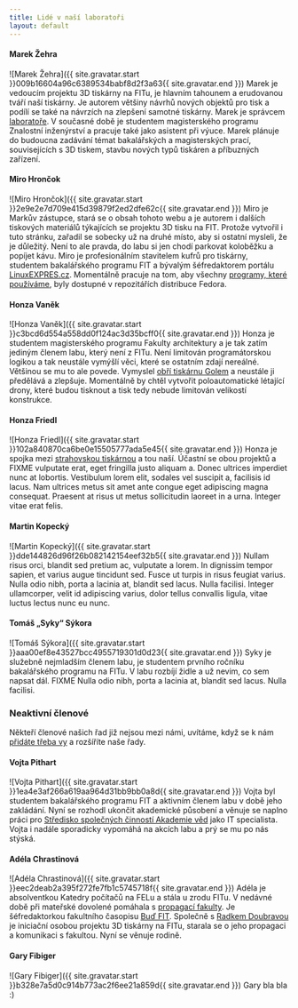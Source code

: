 ```yaml
---
title: Lidé v naší laboratoři
layout: default
---
```


#### Marek Žehra
![Marek Žehra]({{ site.gravatar.start }}009b16604a96c6389534babf8d2f3a63{{ site.gravatar.end }}) Marek je vedoucím projektu 3D tiskárny na FITu, je hlavním tahounem a erudovanou tváří naší tiskárny. Je autorem většiny návrhů nových objektů pro tisk a podílí se také na návrzích na zlepšení samotné tiskárny. Marek je správcem [laboratoře](kontakt). V současné době je studentem magisterského programu Znalostní inženýrství a pracuje také jako asistent při výuce. Marek plánuje do budoucna zadávání témat bakalářských a magisterských prací, souvisejících s 3D tiskem, stavbu nových typů tiskáren a příbuzných zařízení.

#### Miro Hrončok
![Miro Hrončok]({{ site.gravatar.start }}2e9e2e7d709e415d39879f2ed2dfe62c{{ site.gravatar.end }}) Miro je Markův zástupce, stará se o obsah tohoto webu a je autorem i dalších tiskových materiálů týkajících se projektu 3D tisku na FIT. Protože vytvořil i tuto stránku, zařadil se sobecky už na druhé místo, aby si ostatní mysleli, že je důležitý. Není to ale pravda, do labu si jen chodí parkovat koloběžku a popíjet kávu. Miro je profesionálním stavitelem kufrů pro tiskárny, studentem bakalářského programu FIT a bývalým šéfredaktorem portálu [LinuxEXPRES.cz](http://www.linuxexpres.cz/). Momentálně pracuje na tom, aby všechny [programy, které používáme](aplikace), byly dostupné v repozitářích distribuce Fedora.

#### Honza Vaněk
![Honza Vaněk]({{ site.gravatar.start }}c3bcd6d554a558dd0f124ac3d35bcff0{{ site.gravatar.end }}) Honza je studentem magisterského programu Fakulty architektury a je tak zatím jediným členem labu, který není z FITu. Není limitován programátorskou logikou a tak neustále vymýšlí věci, které se ostatním zdají nereálné. Většinou se mu to ale povede. Vymyslel [obří tiskárnu Golem](projekty#golem) a neustále ji předělává a zlepšuje. Momentálně by chtěl vytvořit poloautomatické létající drony, které budou tisknout a tisk tedy nebude limitován velikostí konstrukce.

#### Honza Friedl
![Honza Friedl]({{ site.gravatar.start }}102a840870ca6be0e15505777ada5e45{{ site.gravatar.end }}) Honza je spojka mezi [strahovskou tiskárnou](http://3dtiskarna.sh.cvut.cz/) a tou naší. Účastní se obou projektů a FIXME vulputate erat, eget fringilla justo aliquam a. Donec ultrices imperdiet nunc at lobortis. Vestibulum lorem elit, sodales vel suscipit a, facilisis id lacus. Nam ultrices metus sit amet ante congue eget adipiscing magna consequat. Praesent at risus ut metus sollicitudin laoreet in a urna. Integer vitae erat felis.

#### Martin Kopecký
![Martin Kopecký]({{ site.gravatar.start }}dde144826d96f26b082142154eef32b5{{ site.gravatar.end }}) Nullam risus orci, blandit sed pretium ac, vulputate a lorem. In dignissim tempor sapien, et varius augue tincidunt sed. Fusce ut turpis in risus feugiat varius. Nulla odio nibh, porta a lacinia at, blandit sed lacus. Nulla facilisi. Integer ullamcorper, velit id adipiscing varius, dolor tellus convallis ligula, vitae luctus lectus nunc eu nunc.

#### Tomáš „Syky“ Sýkora
![Tomáš Sýkora]({{ site.gravatar.start }}aaa00ef8e43527bcc4955719301d0d23{{ site.gravatar.end }}) Syky je služebně nejmladším členem labu, je studentem prvního ročníku bakalářského programu na FITu. V labu rozbíjí židle a už nevim, co sem napsat dál. FIXME Nulla odio nibh, porta a lacinia at, blandit sed lacus. Nulla facilisi.

### Neaktivní členové
Někteří členové našich řad již nejsou mezi námi, uvítáme, když se k nám [přidáte třeba vy](kontakt) a rozšíříte naše řady.

#### Vojta Pithart
![Vojta Pithart]({{ site.gravatar.start }}1ea4e3af266a619aa964d31bb9bb0a8d{{ site.gravatar.end }}) Vojta byl studentem bakalářského programu FIT a aktivním členem labu v době jeho zakládání. Nyní se rozhodl ukončit akademické působení a věnuje se naplno práci pro [Středisko společných činností Akademie věd](http://www.ssc.cas.cz/) jako IT specialista. Vojta i nadále sporadicky vypomáhá na akcích labu a prý se mu po nás stýská.

#### Adéla Chrastinová
![Adéla Chrastinová]({{ site.gravatar.start }}eec2deab2a395f272fe7fb1c5745718f{{ site.gravatar.end }}) Adéla je absolventkou Katedry počítačů na FELu a stála u zrodu FITu. V nedávné době při mateřské dovolené pomáhala s [propagací fakulty](http://www.fit.cvut.cz/fakulta/kontakty/pr). Je šéfredaktorkou fakultního časopisu [Buď FIT](http://www.fit.cvut.cz/media/casopis). Společně s [Radkem Doubravou](https://usermap.cvut.cz/profile/doubrra1/) je iniciační osobou projektu 3D tiskárny na FITu, starala se o jeho propagaci a komunikaci s fakultou. Nyní se věnuje rodině.

#### Gary Fibiger
![Gary Fibiger]({{ site.gravatar.start }}b328e7a5d0c914b773ac2f6ee21a859d{{ site.gravatar.end }}) Gary bla bla :)
